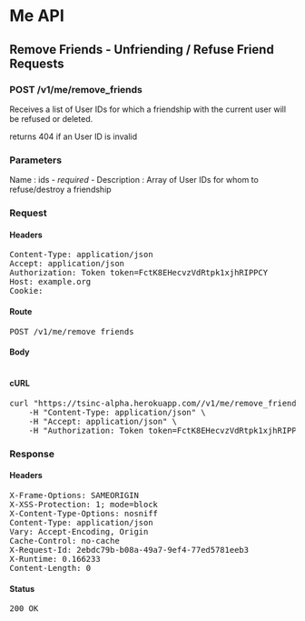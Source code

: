 # Me API

## Remove Friends - Unfriending / Refuse Friend Requests

### POST /v1/me/remove_friends

Receives a list of User IDs for which a friendship with the current user will be refused or deleted.

returns 404 if an User ID is invalid

### Parameters

Name : ids *- required -*
Description : Array of User IDs for whom to refuse/destroy a friendship

### Request

#### Headers

<pre>Content-Type: application/json
Accept: application/json
Authorization: Token token=FctK8EHecvzVdRtpk1xjhRIPPCY
Host: example.org
Cookie: </pre>

#### Route

<pre>POST /v1/me/remove_friends</pre>

#### Body
```javascript

```


#### cURL

<pre class="request">curl &quot;https://tsinc-alpha.herokuapp.com//v1/me/remove_friends&quot; -d &#39;{&quot;ids&quot;:[106,107,108,105]}&#39; -X POST \
	-H &quot;Content-Type: application/json&quot; \
	-H &quot;Accept: application/json&quot; \
	-H &quot;Authorization: Token token=FctK8EHecvzVdRtpk1xjhRIPPCY&quot;</pre>

### Response

#### Headers

<pre>X-Frame-Options: SAMEORIGIN
X-XSS-Protection: 1; mode=block
X-Content-Type-Options: nosniff
Content-Type: application/json
Vary: Accept-Encoding, Origin
Cache-Control: no-cache
X-Request-Id: 2ebdc79b-b08a-49a7-9ef4-77ed5781eeb3
X-Runtime: 0.166233
Content-Length: 0</pre>

#### Status

<pre>200 OK</pre>

